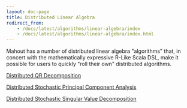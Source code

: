 ```yaml
---
layout: doc-page
title: Distributed Linear Algebra
redirect_from:
    - /docs/latest/algorithms/linear-algebra/index
    - /docs/latest/algorithms/linear-algebra/index.html
---
```


Mahout has a number of distributed linear algebra "algorithms" that, in concert with the mathematically expressive R-Like Scala DSL, make it possible for users to quickly "roll their own" distributed algorithms.

[Distributed QR Decomposition](d-qr.html)

[Distributed Stochastic Principal Component Analysis](d-spca.html)

[Distributed Stochastic Singular Value Decomposition](d-ssvd.html)
